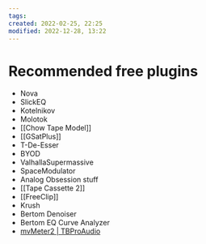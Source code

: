 ```yaml
---
tags:
created: 2022-02-25, 22:25
modified: 2022-12-28, 13:22
---
```


# Recommended free plugins
- Nova
- SlickEQ
- Kotelnikov
- Molotok
- [[Chow Tape Model]]
- [[GSatPlus]]
- T-De-Esser
- BYOD
- ValhallaSupermassive
- SpaceModulator
- Analog Obsession stuff
- [[Tape Cassette 2]]
- [[FreeClip]]
- Krush
- Bertom Denoiser
- Bertom EQ Curve Analyzer
- [mvMeter2 | TBProAudio](https://www.tb-software.com/TBProAudio/mvmeter.html)